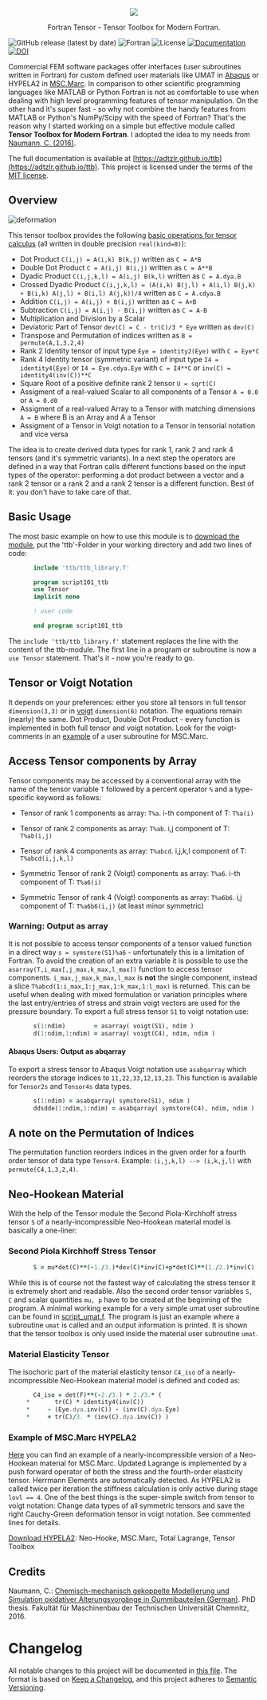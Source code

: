 <p align="center">
  <img src="https://github.com/adtzlr/ttb/assets/5793153/d26ec0f8-fc65-4256-95c3-2e9af9f03027"/>
  <p align="center">Fortran Tensor - Tensor Toolbox for Modern Fortran.</p>
</p>

![GitHub release (latest by date)](https://img.shields.io/github/v/release/adtzlr/ttb?color=green)
![Fortran](https://img.shields.io/badge/modern-fortran-blueviolet)
![License](https://img.shields.io/github/license/adtzlr/ttb)
[![Documentation](https://img.shields.io/badge/docs-html-blue)](https://adtzlr.github.io/ttb)
[![DOI](https://zenodo.org/badge/DOI/10.5281/zenodo.4077378.svg)](https://doi.org/10.5281/zenodo.4077378)

Commercial FEM software packages offer interfaces (user subroutines written in Fortran) for custom defined user materials like UMAT in [Abaqus](https://www.3ds.com/products-services/simulia/products/abaqus/) or HYPELA2 in [MSC.Marc](http://www.mscsoftware.com/product/marc). In comparison to other scientific programming languages like MATLAB or Python Fortran is not as comfortable to use when dealing with high level programming features of tensor manipulation. On the other hand it's super fast - so why not combine the handy features from MATLAB or Python's NumPy/Scipy with the speed of Fortran? That's the reason why I started working on a simple but effective module called **Tensor Toolbox for Modern Fortran**. I adopted the idea to my needs from [Naumann, C. (2016)](http://nbn-resolving.de/urn:nbn:de:bsz:ch1-qucosa-222075).

The full documentation is available at [https://adtzlr.github.io/ttb](https://adtzlr.github.io/ttb). This project is licensed under the terms of the [MIT license](LICENSE).

## Overview

![deformation](https://github.com/adtzlr/ttb/assets/5793153/14f0f4f3-2b17-4253-ad06-c279a5d75193)

This tensor toolbox provides the following [basic operations for tensor calculus](docs/functions.md) (all written in double precision `real(kind=8)`):
- Dot Product `C(i,j) = A(i,k) B(k,j)` written as `C = A*B`
- Double Dot Product `C = A(i,j) B(i,j)` written as `C = A**B`
- Dyadic Product `C(i,j,k,l) = A(i,j) B(k,l)` written as `C = A.dya.B`
- Crossed Dyadic Product `C(i,j,k,l) = (A(i,k) B(j,l) + A(i,l) B(j,k) + B(i,k) A(j,l) + B(i,l) A(j,k))/4` written as `C = A.cdya.B`
- Addition `C(i,j) = A(i,j) + B(i,j)` written as `C = A+B`
- Subtraction `C(i,j) = A(i,j) - B(i,j)` written as `C = A-B`
- Multiplication and Division by a Scalar
- Deviatoric Part of Tensor  `dev(C) = C - tr(C)/3 * Eye` written as `dev(C)`
- Transpose and Permutation of indices written as `B = permute(A,1,3,2,4)`
- Rank 2 Identity tensor of input type `Eye = identity2(Eye)` with `C = Eye*C`
- Rank 4 Identity tensor (symmetric variant) of input type `I4 = identity4(Eye)` or `I4 = Eye.cdya.Eye` with `C = I4**C` or `inv(C) = identity4(inv(C))**C`
- Square Root of a positive definite rank 2 tensor `U = sqrt(C)`
- Assigment of a real-valued Scalar to all components of a Tensor `A = 0.0` or `A = 0.d0`
- Assigment of a real-valued Array to a Tensor with matching dimensions `A = B` where B is an Array and A a Tensor
- Assigment of a Tensor in Voigt notation to a Tensor in tensorial notation and vice versa

The idea is to create derived data types for rank 1, rank 2 and rank 4 tensors (and it's symmetric variants). In a next step the operators are defined in a way that Fortran calls different functions based on the input types of the operator: performing a dot product between a vector and a rank 2 tensor or a rank 2 and a rank 2 tensor is a different function. Best of it: you don't have to take care of that.

## Basic Usage
The most basic example on how to use this module is to [download the module](https://github.com/adtzlr/ttb/archive/main.zip), put the 'ttb'-Folder in your working directory and add two lines of code:

```fortran
       include 'ttb/ttb_library.f'

       program script101_ttb
       use Tensor
       implicit none

       ! user code

       end program script101_ttb
```
The `include 'ttb/ttb_library.f'` statement replaces the line with the content of the ttb-module. The first line in a program or subroutine is now a `use Tensor` statement. That's it - now you're ready to go.

## Tensor or Voigt Notation

It depends on your preferences: either you store all tensors in full tensor `dimension(3,3)` or in [voigt](https://en.wikipedia.org/wiki/Voigt_notation) `dimension(6)` notation. The equations remain (nearly) the same. Dot Product, Double Dot Product - every function is implemented in both full tensor and voigt notation. Look for the voigt-comments in an [example](docs/examples/hypela2_nh_ttb.f) of a user subroutine for MSC.Marc.

## Access Tensor components by Array

Tensor components may be accessed by a conventional array with the name of the tensor variable `T` followed by a percent operator `%` and a type-specific keyword as follows:

- Tensor of rank 1 components as array: `T%a`. i-th component of T: `T%a(i)`
- Tensor of rank 2 components as array: `T%ab`. i,j component of T: `T%ab(i,j)`
- Tensor of rank 4 components as array: `T%abcd`. i,j,k,l component of T: `T%abcd(i,j,k,l)`

- Symmetric Tensor of rank 2 (Voigt) components as array: `T%a6`. i-th component of T: `T%a6(i)`
- Symmetric Tensor of rank 4 (Voigt) components as array: `T%a6b6`. i,j component of T: `T%a6b6(i,j)` (at least minor symmetric)

### Warning: Output as array

It is not possible to access tensor components of a tensor valued function  in a direct way `s = symstore(S1)%a6` - unfortunately this is a limitation of Fortran. To avoid the creation of an extra variable it is possible to use the `asarray(T,i_max[,j_max,k_max,l_max])` function to access tensor components. `i_max,j_max,k_max,l_max` is **not** the single component, instead a slice `T%abcd(1:i_max,1:j_max,1:k_max,1:l_max)` is returned. This can be useful when dealing with mixed formulation or variation principles where the last entry/entries of stress and strain voigt vectors are used for the pressure boundary. To export a full stress tensor `S1` to voigt notation use:

```fortran
       s(1:ndim)        = asarray( voigt(S1), ndim )
       d(1:ndim,1:ndim) = asarray( voigt(C4), ndim, ndim )
```

#### Abaqus Users: Output as abqarray

To export a stress tensor to Abaqus Voigt notation use `asabqarray` which reorders the storage indices to `11,22,33,12,13,23`. This function is available for `Tensor2s` and `Tensor4s` data types.

```fortran
       s(1:ndim) = asabqarray( symstore(S1), ndim )
       ddsdde(1:ndim,1:ndim) = asabqarray( symstore(C4), ndim, ndim )
```

## A note on the Permutation of Indices

The permutation function reorders indices in the given order for a fourth order tensor of data type `Tensor4`. Example: `(i,j,k,l) --> (i,k,j,l)` with `permute(C4,1,3,2,4)`.

## Neo-Hookean Material
With the help of the Tensor module the Second Piola-Kirchhoff stress tensor `S` of a nearly-incompressible Neo-Hookean material model is basically a one-liner:

### Second Piola Kirchhoff Stress Tensor

```fortran
       S = mu*det(C)**(-1./3.)*dev(C)*inv(C)+p*det(C)**(1./2.)*inv(C)
```

While this is of course not the fastest way of calculating the stress tensor it is extremely short and readable. Also the second order tensor variables `S, C` and scalar quantities `mu, p` have to be created at the beginning of the program. A minimal working example for a very simple umat user subroutine can be found in [script_umat.f](docs/examples/script_umat.f). The program is just an example where a subroutine `umat` is called and an output information is printed. It is shown that the tensor toolbox is only used inside the material user subroutine `umat`.

### Material Elasticity Tensor

The isochoric part of the material elasticity tensor `C4_iso` of a nearly-incompressible Neo-Hookean material model is defined and coded as:

```fortran
       C4_iso = det(F)**(-2./3.) * 2./3.* (
     *       tr(C) * identity4(inv(C))
     *     - (Eye.dya.inv(C)) - (inv(C).dya.Eye)
     *     + tr(C)/3. * (inv(C).dya.inv(C)) )
```

### Example of MSC.Marc HYPELA2

[Here](docs/examples/hypela2_nh_ttb.f) you can find an example of a nearly-incompressible version of a Neo-Hookean material for MSC.Marc. Updated Lagrange is implemented by a push forward operator of both the stress and the fourth-order elasticity tensor. Herrmann Elements are automatically detected. As HYPELA2 is called twice per iteration the stiffness calculation is only active during stage `lovl == 4`. One of the best things is the super-simple switch from tensor to voigt notation: Change data types of all symmetric tensors and save the right Cauchy-Green deformation tensor in voigt notation. See commented lines for details.

[Download HYPELA2](docs/examples/hypela2_nh_ttb.f): Neo-Hooke, MSC.Marc, Total Lagrange, Tensor Toolbox

## Credits
Naumann, C.: [Chemisch-mechanisch gekoppelte Modellierung und Simulation oxidativer Alterungsvorgänge in Gummibauteilen (German)](http://nbn-resolving.de/urn:nbn:de:bsz:ch1-qucosa-222075). PhD thesis. Fakultät für Maschinenbau der Technischen Universität Chemnitz, 2016.

# Changelog
All notable changes to this project will be documented in [this file](CHANGELOG.md). The format is based on [Keep a Changelog](https://keepachangelog.com/en/1.0.0/), and this project adheres to [Semantic Versioning](https://semver.org/spec/v2.0.0.html).
